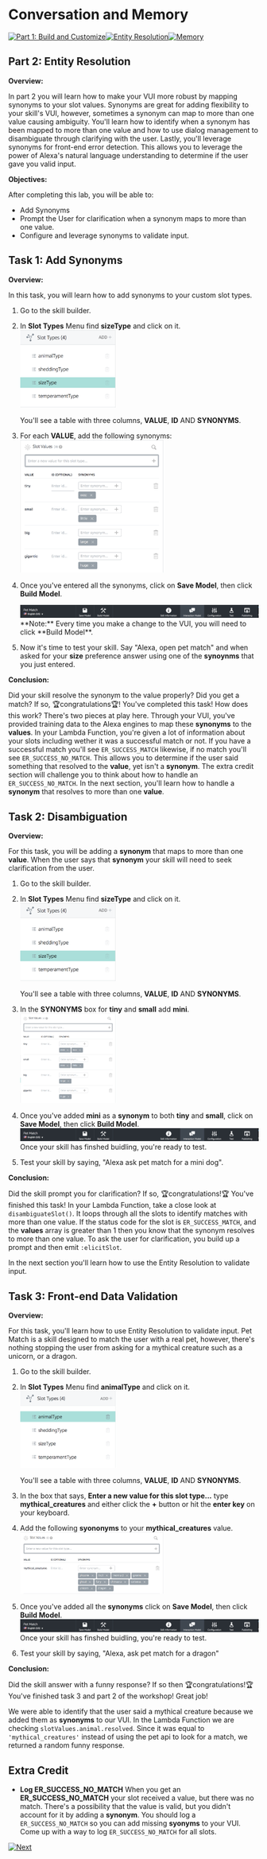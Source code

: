 # Conversation and Memory

[![Part 1: Build and Customize](https://m.media-amazon.com/images/G/01/mobile-apps/dex/alexa/alexa-skills-kit/tutorials/tutorial-page-marker-1-done._TTH_.png)](./1-build-and-customize.md)[![Entity Resolution](https://m.media-amazon.com/images/G/01/mobile-apps/dex/alexa/alexa-skills-kit/tutorials/tutorial-page-marker-2-on._TTH_.png)](./2-entity-resolution.md)[![Memory](https://m.media-amazon.com/images/G/01/mobile-apps/dex/alexa/alexa-skills-kit/tutorials/tutorial-page-marker-3-off._TTH_.png)](./3-memory.md)

## Part 2: Entity Resolution

**Overview:**

In part 2 you will learn how to make your VUI more robust by mapping synonyms to
your slot values. Synonyms are great for adding flexibility to your skill's VUI, 
however, sometimes a synonym can map to more than one value causing ambiguity. 
You'll learn how to identify when a synonym has been mapped to more than one 
value and how to use dialog management to disambiguate through clarifying with 
the user. Lastly, you'll leverage synonyms for front-end error detection. This 
allows you to leverage the power of Alexa's natural language understanding to 
determine if the user gave you valid input.

**Objectives:**

After completing this lab, you will be able to:

*  Add Synonyms
*  Prompt the User for clarification when a synonym maps to more than one value.
*  Configure and leverage synonyms to validate input.

## Task 1: Add Synonyms

**Overview:**

In this task, you will learn how to add synonyms to your custom slot types. 

1.  Go to the skill builder.
2.  In **Slot Types** Menu find **sizeType** and click on it.  
    <img src="../assets/p2-slot-types-size.png" width="40%" height="40%" />    
    
    You'll see a table with three columns, **VALUE**, **ID** AND **SYNONYMS**.
3.  For each **VALUE**, add the following synonyms:  
    <img src="../assets/p2-slot-value-synonyms.png" width="60%" height="60%" />  
4.  Once you've entered all the synonyms, click on **Save Model**, then click 
    **Build Model**.  

    <img src ="../assets/p2-synonyms-build-save.png" />
    **Note:** Every time you make a change to the VUI, you will need to click 
    **Build Model**. 
5.  Now it's time to test your skill. Say "Alexa, open pet match" and when asked
    for your **size** preference answer using one of the **synoynms** that you 
    just entered.

**Conclusion:**

Did your skill resolve the synonym to the value properly? Did you get a match? 
If so, 🏆congratulations🏆! You've completed this task! How does this work? 
There's two pieces at play here. Through your VUI, you've provided training data
to the Alexa engines to map these **synonyms** to the **values**. In your Lambda 
Function, you're given a lot of information about your slots including wether it
was a successful match or not. If you have a successful match you'll see 
`ER_SUCCESS_MATCH` likewise, if no match you'll see `ER_SUCCESS_NO_MATCH`. This
allows you to determine if the user said something that resolved to the 
**value**, yet isn't a **synonym**. The extra credit section will challenge you 
to think about how to handle an `ER_SUCCESS_NO_MATCH`. In the next section,
you'll learn how to handle a **synonym** that resolves to more than one
**value**.

## Task 2: Disambiguation

**Overview:**

For this task, you will be adding a **synonym** that maps to more than one 
**value**. When the user says that **synonym** your skill will need to seek 
clarification from the user. 

1.  Go to the skill builder.
2.  In **Slot Types** Menu find **sizeType** and click on it.  
    <img src="../assets/p2-slot-types-size.png" width="40%" height="40%" />    
    
    You'll see a table with three columns, **VALUE**, **ID** AND **SYNONYMS**.  
3.  In the **SYNONYMS** box for **tiny** and **small** add **mini**.  
    <img src="../assets/p2-slot-value-synonym-mini.png" width="40%" height="40%" >  
4.  Once you've added **mini** as a **synonym** to both **tiny** and **small**,
    click on **Save Model**, then click **Build Model**.    
    <img src ="../assets/p2-synonyms-build-save.png" />  
    Once your skill has finshed buidling, you're ready to test.
5.  Test your skill by saying, "Alexa ask pet match for a mini dog". 

**Conclusion:**

Did the skill prompt you for clarification? If so, 🏆congratulations!🏆 You've 
finished this task! In your Lambda Function, take a close look at 
`disambiguateSlot()`. It loops through all the slots to identify matches with
more than one value. If the status code for the slot is `ER_SUCCESS_MATCH`, and 
the **values** array is greater than 1 then you know that the synonym resolves 
to more than one value. To ask the user for clarification, you build up a prompt
and then emit `:elicitSlot`.

In the next section you'll learn how to use the Entity Resolution to validate 
input.

## Task 3: Front-end Data Validation

**Overview:**

For this task, you'll learn how to use Entity Resolution to validate input. Pet
Match is a skill designed to match the user with a real pet, however, there's 
nothing stopping the user from asking for a mythical creature such as a unicorn,
or a dragon. 

1.  Go to the skill builder.
2.  In **Slot Types** Menu find **animalType** and click on it.  
    <img src="../assets/p2-slot-types-animal.png" width="40%" height="40%" />    
    
    You'll see a table with three columns, **VALUE**, **ID** AND **SYNONYMS**.  
3.  In the box that says, **Enter a new value for this slot type...** type 
    **mythical_creatures** and either click the **+** button or hit the 
    **enter key** on your keyboard.
4.  Add the following **syononyms** to your **mythical_creatures** value.  
    <img src="../assets/p2-mythical-creatures.png" width="60%" height="60%" />
5.  Once you've added all the **synonyms** click on **Save Model**, then click 
    **Build Model**.    
    <img src ="../assets/p2-synonyms-build-save.png" />  
    Once your skill has finshed buidling, you're ready to test.
6.  Test your skill by saying, "Alexa, ask pet match for a dragon"

**Conclusion:**

Did the skill answer with a funny response? If so then 🏆congratulations!🏆 
You've finished task 3 and part 2 of the workshop! Great job!

We were able to identify that the user said a mythical creature because we added
them as **synonyms** to our VUI. In the Lambda Function we are checking 
`slotValues.animal.resolved`. Since it was equal to `'mythical_creatures'` 
instead of using the pet api to look for a match, we returned a random funny 
response.

## Extra Credit

* **Log ER\_SUCCESS\_NO\_MATCH** When you get an **ER\_SUCCESS\_NO\_MATCH** 
your slot received a value, but there was no match. There's a possibility 
that the value is valid, but you didn't account for it by adding a **synonym**. 
You should log a `ER_SUCCESS_NO_MATCH` so you can add missing **syonyms** to 
your VUI. Come up with a way to log `ER_SUCCESS_NO_MATCH` for all slots.

[![Next](https://m.media-amazon.com/images/G/01/mobile-apps/dex/alexa/alexa-skills-kit/tutorials/button-next._TTH_.png)](./3-memory.md)